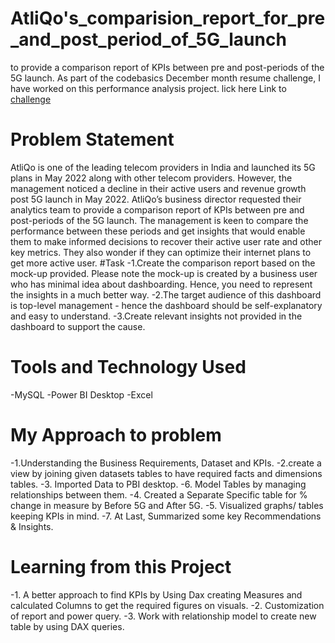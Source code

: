 # AtliQo's_comparision_report_for_pre_and_post_period_of_5G_launch
to provide a comparison report of KPIs between pre and post-periods of the 5G launch. 
As part of the codebasics December month resume challenge, I have worked on this performance analysis project.
lick here Link to [challenge](https://codebasics.io/event/codebasics-resume-project-challenge)

# Problem Statement
AtliQo is one of the leading telecom providers in India and launched its 5G plans in May 2022 along with other telecom providers.
However, the management noticed a decline in their active users and revenue growth post 5G launch in May 2022. AtliQo’s business director requested their analytics team to provide a comparison report of KPIs between pre and post-periods of the 5G launch. The management is keen to compare the performance between these periods and get insights that would enable them to make informed decisions to recover their active user rate and other key metrics. They also wonder if they can optimize their internet plans to get more active user.
#Task
-1.Create the comparison report based on the mock-up provided. Please note the mock-up is created by a business user who has minimal idea about dashboarding. Hence, you need to represent the insights in a much better way.
-2.The target audience of this dashboard is top-level management - hence the dashboard should be self-explanatory and easy to understand.
-3.Create relevant insights not provided in the dashboard to support the cause.
# Tools and Technology Used
-MySQL
-Power BI Desktop
-Excel
# My Approach to problem
-1.Understanding the Business Requirements, Dataset and KPIs.
-2.create a view by joining given datasets tables to have required facts and dimensions tables.
-3. Imported Data to PBI desktop.
-6. Model Tables by managing relationships between them.
-4. Created a Separate Specific table for % change in measure by Before 5G and After 5G.
-5. Visualized graphs/ tables keeping KPIs in mind.
-7. At Last, Summarized some key Recommendations & Insights.
# Learning from this Project
-1. A better approach to find KPIs by Using Dax creating Measures and calculated Columns to get the required figures on visuals.
-2. Customization of report and power query.
-3. Work with relationship model to create new table by using DAX queries.
